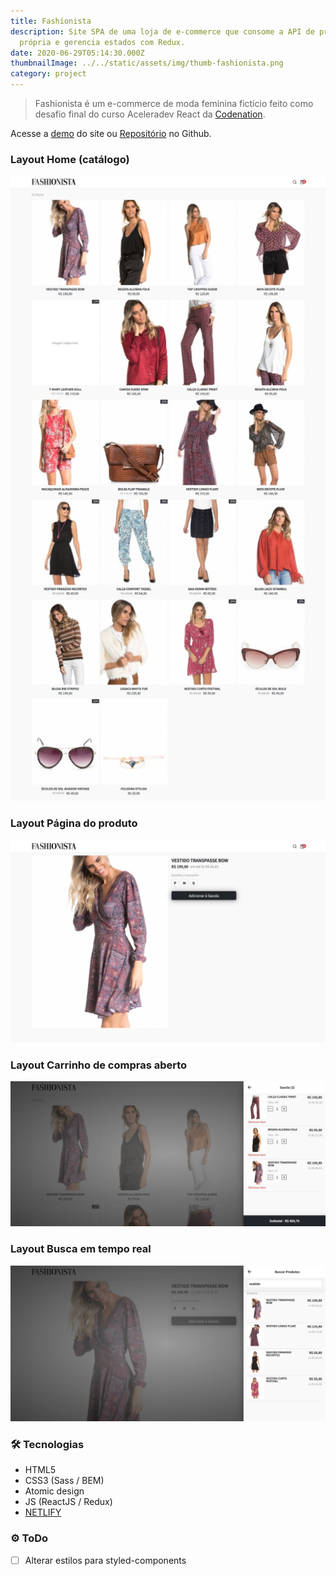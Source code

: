 ```yaml
---
title: Fashionista
description: Site SPA de uma loja de e-commerce que consome a API de produtos
  própria e gerencia estados com Redux.
date: 2020-06-29T05:14:30.000Z
thumbnailImage: ../../static/assets/img/thumb-fashionista.png
category: project
---
```

> Fashionista é um e-commerce de moda feminina fictício feito como desafio final do curso Aceleradev React da [Codenation](https://www.codenation.dev/).
 
Acesse a [demo](https://fashionista-shop.netlify.app/) do site ou [Repositório](https://github.com/GuiSAlmeida/aceleradev-fashionista) no Github.

### **Layout Home (catálogo)**

![Home](../../static/assets/img/fashionista-layout1.png)

### **Layout Página do produto**
![Produto](../../static/assets/img/fashionista-layout2.png)

### **Layout Carrinho de compras aberto**
![Carrinho](../../static/assets/img/fashionista-layout3.png)

### **Layout Busca em tempo real**
![Busca](../../static/assets/img/fashionista-layout4.png)


### 🛠️ **Tecnologias**
-   HTML5
-   CSS3 (Sass / BEM)
-   Atomic design
-   JS (ReactJS / Redux)
-   [NETLIFY](https://www.netlify.com/)

### ⚙️ **ToDo**
-   [ ] Alterar estilos para styled-components

